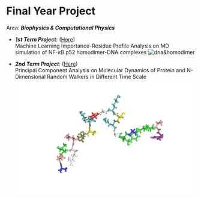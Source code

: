 # Final Year Project 
Area: ***Biophysics & Computational Physics***
- ***1st Term Project***:  ([Here](https://github.com/marcowongtc/FYP/blob/main/1st_Term/README.md))  
Machine Learning Importance-Residue Profile Analysis on MD simulation of NF-κB p52 homodimer-DNA complexes
![dna&homodimer](/Asset/dna&homodimer.bmp)


- ***2nd Term Project***:  ([Here](https://github.com/marcowongtc/FYP/blob/main/2nd_Term/README.md))  
Principal Component Analysis on Molecular Dynamics of Protein and N-Dimensional Random Walkers in Different Time Scale
![peptide](/Asset/peptide.png)